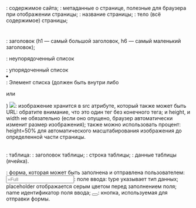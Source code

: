 <html></html>: содержимое сайта;
<head></head>: метаданные о странице, полезные для браузера при отображении страницы;
<title></title>: название страницы;
<body></body>: тело (всё содержимое) страницы;
<h1></h1> : заголовок (h1 — самый большой заголовок, h6 — самый маленький заголовок);
<ul></ul> : неупорядоченный список
<ol></ol> : упорядоченный список
<li></li>: Элемент списка (должен быть внутри либо <ul></ul> или <ol></ol>)
<img src=»path/to/img.jpg» height=»200″ width=»300″>: изображение хранится в src атрибуте, который также может быть URL:
обратите внимание, что это один тег без конечного тега;
и  height, и width не обязательно (если оно опущено, браузер автоматически изменит размер изображения); также можно использовать процент: height=50% для автоматического масштабирования изображения до определенной части страницы.
<table></table>: таблица:
<th></th>: заголовок таблицы;
<tr></tr>: строка таблицы;
<td></td>: данные таблицы (ячейка).
<form></form>: форма, которая может быть заполнена и отправлена ​​пользователем:
<input type=»text» placeholder=»Full Name» name=»name»>: поле ввода:
type указывает тип данных;
placeholder отображается серым цветом перед заполнением поля;
name идентификатор поля ввода;
<button></button>: кнопка, используемая для отправки формы.